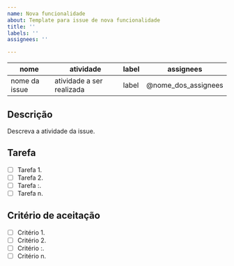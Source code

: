 ```yaml
---
name: Nova funcionalidade
about: Template para issue de nova funcionalidade
title: ''
labels: ''
assignees: ''

---
```


| nome | atividade | label | assignees |
|------|------|------|-----|
| nome da issue | atividade a ser realizada | label  | @nome_dos_assignees   | 

## Descrição
Descreva a atividade da issue.
   
## Tarefa 
   - [ ] Tarefa 1.
   - [ ] Tarefa 2.
   - [ ] Tarefa :.
   - [ ] Tarefa n.

## Critério de aceitação
- [ ] Critério 1.
- [ ] Critério 2.
- [ ] Critério :.
- [ ] Critério n.
